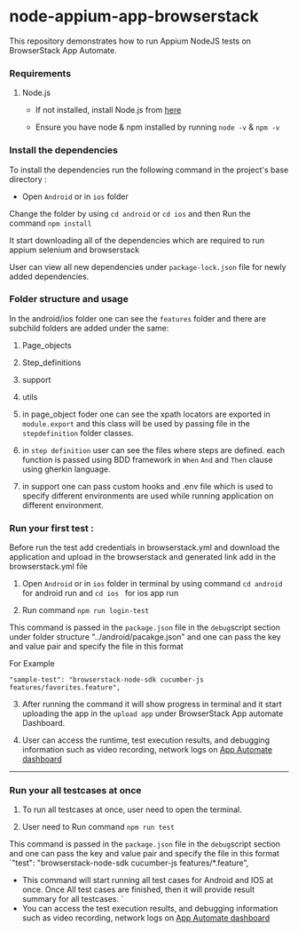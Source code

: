 # node-appium-app-browserstack

This repository demonstrates how to run Appium NodeJS tests on BrowserStack App Automate.

### Requirements

1. Node.js

    - If not installed, install Node.js from [here](https://nodejs.org/en/download/)

    - Ensure you have node & npm installed by running `node -v` & `npm -v`

### Install the dependencies


To install the dependencies run the following command in the project's base directory :


- Open `Android` or in `ios` folder

 Change the folder by using `cd android` or `cd ios`  and then Run the command `npm install`

 It start downloading all of the dependencies which are required to run appium selenium and browserstack 

User can view all new dependencies under `package-lock.json` file for newly added dependencies.

### Folder structure and usage
 

 In the android/ios folder one can see the `features` folder and there are subchild folders are added under the same: 

 1. Page_objects
 2. Step_definitions
 3. support
 4. utils

1. in page_object foder one can see the xpath locators are exported in `module.export` and this class will be used by passing file in the `stepdefinition` folder classes. 

2. in `step definition` user can see the files where steps are defined. each function is passed using BDD framework in `When` `And` and `Then` clause using gherkin language. 

3. in support one can pass custom hooks and .env file which is used to specify different environments are used while running application on different environment.


### Run your first test :
Before run the test add credentials in browserstack.yml
and download the application and upload in the browserstack and generated link add in the browserstack.yml file

1. Open `Android` or in `ios` folder in terminal by using command `cd android` for android run and `cd ios ` for ios app run

2. Run command `npm run login-test`

This command is passed in the `package.json` file  in the `debug`script section under folder structure "../android/pacakge.json" and one can pass the key and value pair and specify the file in this format 

For Example

`"sample-test": "browserstack-node-sdk cucumber-js features/favorites.feature",`

3. After running the command it will show progress in terminal and it start uploading the app in the `upload app` under BrowserStack App automate Dashboard. 

4. User can access the runtime, test execution results, and debugging information such as video recording, network logs on [App Automate dashboard](https://app-automate.browserstack.com/dashboard)

---

### Run your all testcases at once

1. To run all testcases at once, user need to open the terminal. 

2. User need to Run command `npm run test`

This command is passed in the `package.json` file  in the `debug`script section and one can pass the key and value pair and specify the file in this format `"test": "browserstack-node-sdk cucumber-js features/*.feature",

- This command will start running all test cases for Android and IOS at once. Once All test cases are finished, then it will provide result summary for all testcases.
`
- You can access the test execution results, and debugging information such as video recording, network logs on [App Automate dashboard](https://app-automate.browserstack.com/dashboard)


